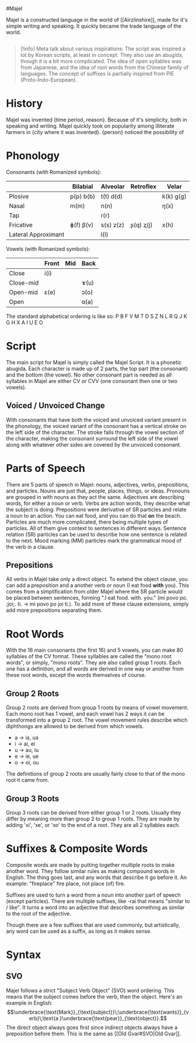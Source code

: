 #Majel


Majel is a constructed language in the world of [[Airzlinshire]], made for it's simple writing and speaking. It quickly became the trade language of the world.

```table-of-contents
```


> [!info] 
> Meta talk about various inspirations:
> The script was inspired a lot by Korean scripts, at least in concept. They also use an abugida, though it is a bit more complicated. The idea of open syllables was from Japanese, and the idea of root words from the Chinese family of languages. The concept of suffixes is partially inspired from PIE (Proto-Indo-European).

# History

Majel was invented {time period, reason}. Because of it's simplicity, both in speaking and writing. Majel quickly took on popularity among illiterate farmers in {city where it was invented}. {person} noticed the possibility of
# Phonology

Consonants (with Romanized symbols):

|                     | Bilabial  | Alveolar  | Retroflex | Velar     |
| ------------------- | --------- | --------- | --------- | --------- |
| Plosive             | p(p) b(b) | t(t) d(d) |           | k(k) g(g) |
| Nasal               | m(m)      | n(n)      |           | ŋ(x)      |
| Tap                 |           | ɾ(r)      |           |           |
| Fricative           | ɸ(f) β(v) | s(s) z(z) | ʂ(q) ʐ(j) | x(h)      |
| Lateral Approximant |           | l(l)      |           |           |
Vowels (with Romanized symbols):

|           | Front | Mid | Back |
| --------- | ----- | --- | ---- |
| Close     | i(i)  |     |      |
| Close-mid |       |     | ɤ(u) |
| Open-mid  | ɛ(e)  |     | ɔ(o) |
| Open      |       |     | ɑ(a) |
The standard alphabetical ordering is like so:
P B F V M T D S Z N L R Q J K G H X A I U E O
# Script

The main script for Majel is simply called the Majel Script. It is a phonetic abugida. Each character is made up of 2 parts, the top part (the consonant) and the bottom (the vowel). No other consonant part is needed as all syllables in Majel are either CV or CVV (one consonant then one or two vowels).
## Voiced / Unvoiced Change

With consonants that have both the voiced and unvoiced variant present in the phonology, the voiced variant of the consonant has a vertical stroke on the left side of the character. The stroke falls through the vowel section of the character, making the consonant surround the left side of the vowel along with whatever other sides are covered by the unvoiced consonant.
# Parts of Speech

There are 5 parts of speech in Majel: nouns, adjectives, verbs, prepositions, and particles. Nouns are just that, people, places, things, or ideas. Pronouns are grouped in with nouns as they act the same. Adjectives are describing words, for either a noun or verb. Verbs are action words, they describe what the subject is doing. Prepositions were derivative of SR particles and relate a noun to an action. You can eat food, and you can do that **on** the beach. Particles are much more complicated, there being multiple types of particles. All of them give context to sentences in different ways. Sentence relation (SR) particles can be used to describe how one sentence is related to the next. Mood marking (MM) particles mark the grammatical mood of the verb in a clause.
## Prepositions

All verbs in Majel take only a direct object. To extend the object clause, you can add a preposition and a another verb or noun (I eat food __with__ you). This comes from a simplification from older Majel where the SR particle would be placed between sentences, forming ".I eat food. with. you." (mi povo po. ;joi;. ti. -> mi povo po joi ti.). To add more of these clause extensions, simply add more prepositions separating them.
# Root Words

With the 16 main consonants (the first 16) and 5 vowels, you can make 80 syllables of the CV format. These syllables are called the "mono root words", or simply, "mono roots". They are also called group 1 roots. Each one has a definition, and all words are derived in one way or another from these root words, except the words themselves of course.
## Group 2 Roots

Group 2 roots are derived from group 1 roots by means of vowel movement. Each mono root has 1 vowel, and each vowel has 2 ways it can be transformed into a group 2 root. The vowel movement rules describe which diphthongs are allowed to be derived from which vowels.
- a -> ia, ua
- i -> ai, ei
- u -> au, iu
- e -> ie, ue
- o -> oi, ou

The definitions of group 2 roots are usually fairly close to that of the mono root it came from.

## Group 3 Roots

Group 3 roots can be derived from either group 1 or 2 roots. Usually they differ by meaning more than group 2 to group 1 roots. They are made by adding 'xi', 'xe', or 'xo' to the end of a root. They are all 2 syllables each.
# Suffixes & Composite Words

Composite words are made by putting together multiple roots to make another word. They follow similar rules as making compound words in English. The thing goes last, and any words that describe it go before it. An example: "fireplace" fire place, not place (of) fire.

Suffixes are used to turn a word from a noun into another part of speech (except particles). There are multiple suffixes, like -rai that means "similar to / like". It turns a word into an adjective that describes something as similar to the root of the adjective.

Though there are a few suffixes that are used commonly, but artistically, any word can be used as a suffix, as long as it makes sense.
# Syntax

## SVO

Majel follows a strict "Subject Verb Object" (SVO) word ordering. This means that the subject comes before the verb, then the object. Here's an example in English:
$$\underbrace{\text{Mark}}_{\text{subject}}\;\underbrace{\text{wants}}_{verb}\;\text{a }\underbrace{\text{pear}}_{\text{object}}.$$
The direct object always goes first since indirect objects always have a preposition before them. This is the same as [[Old Gvar#SVO|Old Gvar]].